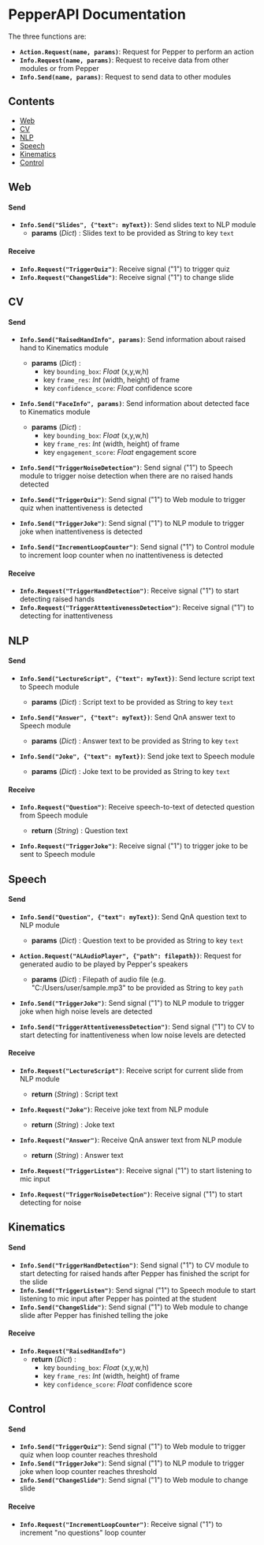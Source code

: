 # PepperAPI Documentation
The three functions are:
- **```Action.Request(name, params)```**: Request for Pepper to perform an action
- **```Info.Request(name, params)```**: Request to receive data from other modules or from Pepper
- **```Info.Send(name, params)```**: Request to send data to other modules

## Contents
- [Web](#web)
- [CV](#cv)
- [NLP](#nlp)
- [Speech](#speech)
- [Kinematics](#kinematics)
- [Control](#control)

## Web
#### Send
- **```Info.Send("Slides", {"text": myText})```**: Send slides text to NLP module  
  - **params** (*Dict*) : Slides text to be provided as String to key ```text```
  
#### Receive
- **```Info.Request("TriggerQuiz")```**: Receive signal ("1") to trigger quiz
- **```Info.Request("ChangeSlide")```**: Receive signal ("1") to change slide


## CV
#### Send
- **```Info.Send("RaisedHandInfo", params)```**: Send information about raised hand to Kinematics module 
  - **params** (*Dict*) : 
    - key ```bounding_box```: *Float* (x,y,w,h)
    - key ```frame_res```: *Int* (width, height) of frame
    - key ```confidence_score```: *Float* confidence score

- **```Info.Send("FaceInfo", params)```**: Send information about detected face to Kinematics module 
  - **params** (*Dict*) : 
    - key ```bounding_box```: *Float* (x,y,w,h)
    - key ```frame_res```: *Int* (width, height) of frame
    - key ```engagement_score```: *Float* engagement score

- **```Info.Send("TriggerNoiseDetection")```**: Send signal ("1") to Speech module to trigger noise detection when there are no raised hands detected
- **```Info.Send("TriggerQuiz")```**: Send signal ("1") to Web module to trigger quiz when inattentiveness is detected
- **```Info.Send("TriggerJoke")```**: Send signal ("1") to NLP module to trigger joke when inattentiveness is detected
- **```Info.Send("IncrementLoopCounter")```**: Send signal ("1") to Control module to increment loop counter when no inattentiveness is detected
  
#### Receive
- **```Info.Request("TriggerHandDetection")```**: Receive signal ("1") to start detecting raised hands
- **```Info.Request("TriggerAttentivenessDetection")```**: Receive signal ("1") to detecting for inattentiveness


## NLP
#### Send
- **```Info.Send("LectureScript", {"text": myText})```**: Send lecture script text to Speech module
  - **params** (*Dict*) : Script text to be provided as String to key ```text```

- **```Info.Send("Answer", {"text": myText})```**: Send QnA answer text to Speech module
  - **params** (*Dict*) : Answer text to be provided as String to key ```text```

- **```Info.Send("Joke", {"text": myText})```**: Send joke text to Speech module
  - **params** (*Dict*) : Joke text to be provided as String to key ```text```
  
#### Receive
- **```Info.Request("Question")```**: Receive speech-to-text of detected question from Speech module
  - **return** (*String*) : Question text

- **```Info.Request("TriggerJoke")```**: Receive signal ("1") to trigger joke to be sent to Speech module

## Speech
#### Send
- **```Info.Send("Question", {"text": myText})```**: Send QnA question text to NLP module
  - **params** (*Dict*) : Question text to be provided as String to key ```text```

- **```Action.Request("ALAudioPlayer", {"path": filepath})```**: Request for generated audio to be played by Pepper's speakers
  - **params** (*Dict*) : Filepath of audio file (e.g. "C:/Users/user/sample.mp3" to be provided as String to key ```path```

- **```Info.Send("TriggerJoke")```**: Send signal ("1") to NLP module to trigger joke when high noise levels are detected
- **```Info.Send("TriggerAttentivenessDetection")```**: Send signal ("1") to CV to start detecting for inattentiveness when low noise levels are detected

#### Receive
- **```Info.Request("LectureScript")```**: Receive script for current slide from NLP module
  - **return** (*String*) : Script text

- **```Info.Request("Joke")```**: Receive joke text from NLP module
  - **return** (*String*) : Joke text

- **```Info.Request("Answer")```**: Receive QnA answer text from NLP module
  - **return** (*String*) : Answer text

- **```Info.Request("TriggerListen")```**: Receive signal ("1") to start listening to mic input
- **```Info.Request("TriggerNoiseDetection")```**: Receive signal ("1") to start detecting for noise


## Kinematics
#### Send
- **```Info.Send("TriggerHandDetection")```**: Send signal ("1") to CV module to start detecting for raised hands after Pepper has finished the script for the slide
- **```Info.Send("TriggerListen")```**: Send signal ("1") to Speech module to start listening to mic input after Pepper has pointed at the student
- **```Info.Send("ChangeSlide")```**: Send signal ("1") to Web module to change slide after Pepper has finished telling the joke

#### Receive
- **```Info.Request("RaisedHandInfo")```**
  - **return** (*Dict*) : 
    - key ```bounding_box```: *Float* (x,y,w,h)
    - key ```frame_res```: *Int* (width, height) of frame
    - key ```confidence_score```: *Float* confidence score


## Control
#### Send
- **```Info.Send("TriggerQuiz")```**: Send signal ("1") to Web module to trigger quiz when loop counter reaches threshold
- **```Info.Send("TriggerJoke")```**: Send signal ("1") to NLP module to trigger joke when loop counter reaches threshold
- **```Info.Send("ChangeSlide")```**: Send signal ("1") to Web module to change slide

#### Receive
- **```Info.Request("IncrementLoopCounter")```**: Receive signal ("1") to increment "no questions" loop counter

